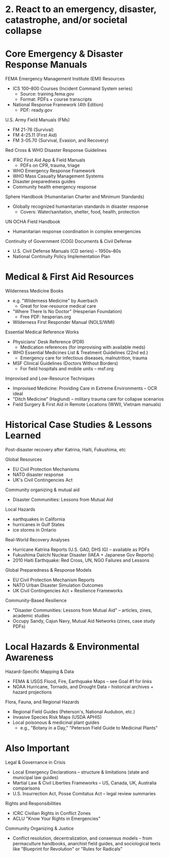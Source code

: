 # 2. React to an emergency, disaster, catastrophe, and/or societal collapse

# Core Emergency & Disaster Response Manuals

FEMA Emergency Management Institute (EMI) Resources
* ICS 100–800 Courses (Incident Command System series)
  * Source: training.fema.gov
  * Format: PDFs + course transcripts
* National Response Framework (4th Edition)
  * PDF: ready.gov

U.S. Army Field Manuals (FMs)
* FM 21-76 (Survival)
* FM 4-25.11 (First Aid)
* FM 3-05.70 (Survival, Evasion, and Recovery)

Red Cross & WHO Disaster Response Guidelines
* IFRC First Aid App & Field Manuals
  * PDFs on CPR, trauma, triage
* WHO Emergency Response Framework
* WHO Mass Casualty Management Systems
* Disaster preparedness guides
* Community health emergency response

Sphere Handbook (Humanitarian Charter and Minimum Standards)
* Globally recognized humanitarian standards in disaster response
  * Covers: Water/sanitation, shelter, food, health, protection

UN OCHA Field Handbook
* Humanitarian response coordination in complex emergencies

Continuity of Government (COG) Documents & Civil Defense
* U.S. Civil Defense Manuals (CD series) – 1950s–80s
* National Continuity Policy Implementation Plan


# Medical & First Aid Resources

Wilderness Medicine Books
* e.g. "Wilderness Medicine" by Auerbach
  * Great for low-resource medical care
* "Where There Is No Doctor" (Hesperian Foundation)
  * Free PDF: hesperian.org
* Wilderness First Responder Manual (NOLS/WMI)

Essential Medical Reference Works
* Physicians' Desk Reference (PDR)
  * Medication references (for improvising with available meds)
* WHO Essential Medicines List & Treatment Guidelines (22nd ed.)
  * Emergency care for infectious diseases, malnutrition, trauma
* MSF Clinical Guidelines (Doctors Without Borders)
  * For field hospitals and mobile units – msf.org

Improvised and Low-Resource Techniques
* Improvised Medicine: Providing Care in Extreme Environments – OCR ideal
* "Ditch Medicine" (Haglund) – military trauma care for collapse scenarios
* Field Surgery & First Aid in Remote Locations (WWII, Vietnam manuals)


# Historical Case Studies & Lessons Learned

Post-disaster recovery after Katrina, Haiti, Fukushima, etc

Global Resources
* EU Civil Protection Mechanisms
* NATO disaster response
* UK's Civil Contingencies Act

Community organizing & mutual aid
* Disaster Communities: Lessons from Mutual Aid

Local Hazards
* earthquakes in California
* hurricanes in Gulf States
* ice storms in Ontario

Real-World Recovery Analyses
* Hurricane Katrina Reports (U.S. GAO, DHS IG) – available as PDFs
* Fukushima Daiichi Nuclear Disaster (IAEA + Japanese Gov Reports)
* 2010 Haiti Earthquake: Red Cross, UN, NGO Failures and Lessons

Global Preparedness & Response Models
* EU Civil Protection Mechanism Reports
* NATO Urban Disaster Simulation Outcomes
* UK Civil Contingencies Act + Resilience Frameworks

Community-Based Resilience
* "Disaster Communities: Lessons from Mutual Aid" – articles, zines, academic studies
* Occupy Sandy, Cajun Navy, Mutual Aid Networks (zines, case study PDFs)


# Local Hazards & Environmental Awareness

Hazard-Specific Mapping & Data
* FEMA & USGS Flood, Fire, Earthquake Maps – see Goal #1 for links
* NOAA Hurricane, Tornado, and Drought Data – historical archives + hazard projections

Flora, Fauna, and Regional Hazards
* Regional Field Guides (Peterson's, National Audubon, etc.)
* Invasive Species Risk Maps (USDA APHIS)
* Local poisonous & medicinal plant guides
  * e.g., "Botany in a Day," "Peterson Field Guide to Medicinal Plants"


# Also Important

Legal & Governance in Crisis
* Local Emergency Declarations – structure & limitations (state and municipal law guides)
* Martial Law & Civil Liberties Frameworks – US, Canada, UK, Australia comparisons
* U.S. Insurrection Act, Posse Comitatus Act – legal review summaries

Rights and Responsibilities
* ICRC Civilian Rights in Conflict Zones
* ACLU "Know Your Rights in Emergencies"

Community Organizing & Justice
* Conflict resolution, decentralization, and consensus models – from permaculture handbooks, anarchist field guides, and sociological texts like "Blueprint for Revolution" or "Rules for Radicals"
